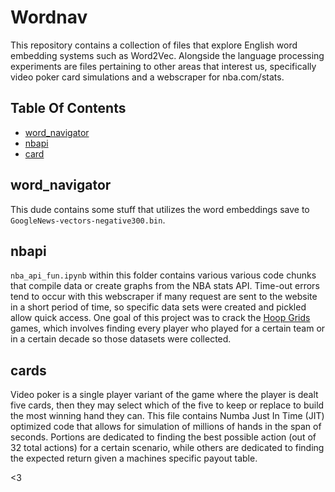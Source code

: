 # Wordnav

This repository contains a collection of files that explore English word embedding systems such as Word2Vec. Alongside the language processing experiments are files pertaining to other areas that interest us, specifically video poker card simulations and a webscraper for nba.com/stats.

## Table Of Contents

- [word_navigator](#word_navigator)
- [nbapi](#nbapi)
- [card](#cards)

## word_navigator
This dude contains some stuff that utilizes the word embeddings save to `GoogleNews-vectors-negative300.bin`.

## nbapi
`nba_api_fun.ipynb` within this folder contains various various code chunks that compile data or create graphs from the NBA stats API. Time-out errors tend to occur with this webscraper if many request are sent to the website in a short period of time, so specific data sets were created and pickled allow quick access. One goal of this project was to crack the [Hoop Grids](hoopgrids.com) games, which involves finding every player who played for a certain team or in a certain decade so those datasets were collected.

## cards
Video poker is a single player variant of the game where the player is dealt five cards, then they may select which of the five to keep or replace to build the most winning hand they can. This file contains Numba Just In Time (JIT) optimized code that allows for simulation of millions of hands in the span of seconds. Portions are dedicated to finding the best possible action (out of 32 total actions) for a certain scenario, while others are dedicated to finding the expected return given a machines specific payout table.

<3